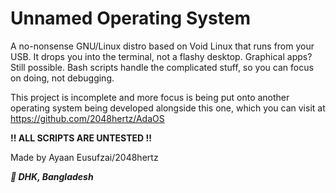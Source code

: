 # Unnamed Operating System
A no-nonsense GNU/Linux distro based on Void Linux that runs from your USB. It drops you into the terminal, not a flashy desktop. Graphical apps? Still possible. Bash scripts handle the complicated stuff, so you can focus on doing, not debugging.

This project is incomplete and more focus is being put onto another operating system being developed alongside this one, which you can visit at https://github.com/2048hertz/AdaOS

**!! ALL SCRIPTS ARE UNTESTED !!**

Made by Ayaan Eusufzai/2048hertz

_**📍 DHK, Bangladesh**_

